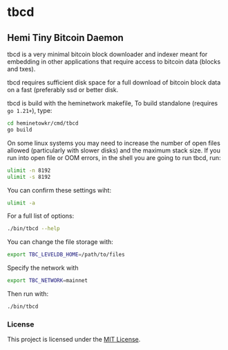 # tbcd

## Hemi Tiny Bitcoin Daemon

tbcd is a very minimal bitcoin block downloader and indexer meant for embedding in other applications that require access to bitcoin data (blocks and txes).

tbcd requires sufficient disk space for a full download of bitcoin block data on a fast (preferably ssd or better disk.

tbcd is build with the heminetwork makefile,  To build standalone (requires `go 1.21+`), type:

``` sh
cd heminetowkr/cmd/tbcd
go build
```

On some linux systems you may need to increase the number of open files allowed (particularly with slower disks) and the maximum stack size.  If you run into open file or OOM errors, in the shell you are going to run tbcd, run:

```sh
ulimit -n 8192
ulimit -s 8192
```

You can confirm these settings wiht:

```sh
ulimit -a
```

For a full list of options:

``` sh
./bin/tbcd --help
```

You can change the file storage with:

``` sh
export TBC_LEVELDB_HOME=/path/to/files
```

Specify the network with

``` sh
export TBC_NETWORK=mainnet
```

Then run with:

``` sh
./bin/tbcd
```

### License

This project is licensed under the [MIT License](../../LICENSE).

